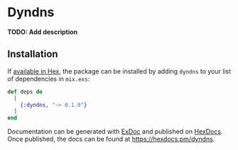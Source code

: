 # Dyndns

**TODO: Add description**

## Installation

If [available in Hex](https://hex.pm/docs/publish), the package can be installed
by adding `dyndns` to your list of dependencies in `mix.exs`:

```elixir
def deps do
  [
    {:dyndns, "~> 0.1.0"}
  ]
end
```

Documentation can be generated with [ExDoc](https://github.com/elixir-lang/ex_doc)
and published on [HexDocs](https://hexdocs.pm). Once published, the docs can
be found at <https://hexdocs.pm/dyndns>.

